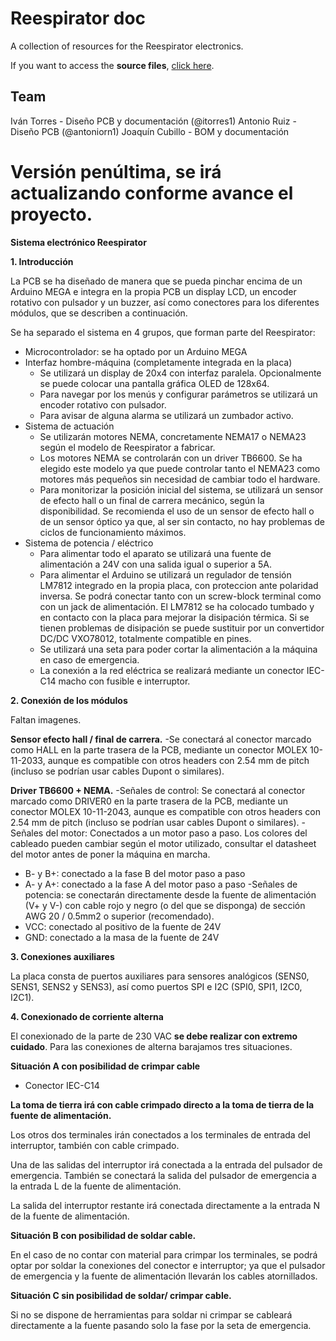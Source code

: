 # Reespirator doc

A collection of resources for the Reespirator electronics.

If you want to access the **source files**, [click here](https://gitlab.com/coronavirusmakers/reespirator).

## Team

Iván Torres - Diseño PCB y documentación (@itorres1)
Antonio Ruiz - Diseño PCB (@antoniorn1)
Joaquín Cubillo - BOM y documentación

# Versión penúltima, se irá actualizando conforme avance el proyecto.


**Sistema electrónico Reespirator**

**1. Introducción**


La PCB se ha diseñado de manera que se pueda pinchar encima de un Arduino MEGA e integra en la propia PCB un display LCD, un encoder rotativo con pulsador y un buzzer, así como conectores para los diferentes módulos, que se describen a continuación.

Se ha separado el sistema en 4 grupos, que forman parte del Reespirator:

- Microcontrolador: se ha optado por un Arduino MEGA
- Interfaz hombre-máquina (completamente integrada en la placa)
  - Se utilizará un display de 20x4 con interfaz paralela. Opcionalmente se puede colocar una pantalla gráfica OLED de 128x64.
  - Para navegar por los menús y configurar parámetros se utilizará un encoder rotativo con pulsador.
  - Para avisar de alguna alarma se utilizará un zumbador activo.
- Sistema de actuación
  - Se utilizarán motores NEMA, concretamente NEMA17 o NEMA23 según el modelo de Reespirator a fabricar.
  - Los motores NEMA se controlarán con un driver TB6600. Se ha elegido este modelo ya que puede controlar tanto el NEMA23 como motores más pequeños sin necesidad de cambiar todo el hardware.
  - Para monitorizar la posición inicial del sistema, se utilizará un sensor de efecto hall o un final de carrera mecánico, según la disponibilidad. Se recomienda el uso de un sensor de efecto hall o de un sensor óptico ya que, al ser sin contacto, no hay problemas de ciclos de funcionamiento máximos.
- Sistema de potencia / eléctrico
  - Para alimentar todo el aparato se utilizará una fuente de alimentación a 24V con una salida igual o superior a 5A.
  - Para alimentar el Arduino se utilizará un regulador de tensión LM7812 integrado en la propia placa, con proteccion ante polaridad inversa. Se podrá conectar tanto con un screw-block terminal como con un jack de alimentación. El LM7812 se ha colocado tumbado y en contacto con la placa para mejorar la disipación térmica. Si se tienen problemas de disipación se puede sustituir por un convertidor DC/DC VXO78012, totalmente compatible en pines.
  - Se utilizará una seta para poder cortar la alimentación a la máquina en caso de emergencia.
  - La conexión a la red eléctrica se realizará mediante un conector IEC-C14 macho con fusible e interruptor.

**2. Conexión de los módulos**

Faltan imagenes.

**Sensor efecto hall / final de carrera.** 
-Se conectará al conector marcado como HALL en la parte trasera de la PCB, mediante un conector MOLEX 10-11-2033, aunque es compatible con otros headers con 2.54 mm de pitch (incluso se podrían usar cables Dupont o similares).

**Driver TB6600 + NEMA.**
-Señales de control: Se conectará al conector marcado como DRIVER0 en la parte trasera de la PCB, mediante un conector MOLEX 10-11-2043, aunque es compatible con otros headers con 2.54 mm de pitch (incluso se podrían usar cables Dupont o similares).
-Señales del motor: Conectados a un motor paso a paso. Los colores del cableado pueden cambiar según el motor utilizado, consultar el datasheet del motor antes de poner la máquina en marcha.
  - B- y B+: conectado a la fase B del motor paso a paso
  - A- y A+: conectado a la fase A del motor paso a paso
-Señales de potencia: se conectarán directamente desde la fuente de alimentación (V+ y V-) con cable rojo y negro (o del que se disponga) de sección AWG 20 / 0.5mm2 o superior (recomendado).
  - VCC:  conectado al positivo de la fuente de 24V
  - GND: conectado a la masa de la fuente de 24V

**3. Conexiones auxiliares**

La placa consta de puertos auxiliares para sensores analógicos (SENS0, SENS1, SENS2  y SENS3), así como puertos SPI e I2C (SPI0, SPI1, I2C0, I2C1).

**4. Conexionado de corriente alterna**

El conexionado de la parte de 230 VAC **se debe realizar con extremo cuidado**. Para las conexiones de alterna barajamos tres situaciones.

**Situación A con posibilidad de crimpar cable**

- Conector IEC-C14

**La toma de tierra irá con cable crimpado directo a la toma de tierra de la fuente de alimentación.**

Los otros dos terminales irán conectados a los terminales de entrada del interruptor, también con cable crimpado.

Una de las salidas del interruptor irá conectada a la entrada del pulsador de emergencia. También se conectará la salida del pulsador de emergencia a la entrada L de la fuente de alimentación.

La salida del interruptor restante irá conectada directamente a la entrada N de la fuente de alimentación.

**Situación B con posibilidad de soldar cable.**

En el caso de no contar con material para crimpar los terminales, se podrá optar por soldar la conexiones del conector e interruptor; ya que el pulsador de emergencia y la fuente de alimentación llevarán los cables atornillados.

**Situación C sin posibilidad de soldar/ crimpar cable.**

Si no se dispone de herramientas para soldar ni crimpar se cableará directamente a la fuente pasando solo la fase por la seta de emergencia.